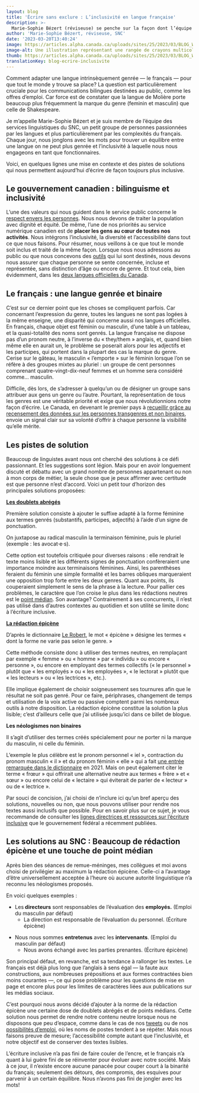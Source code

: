 ```yaml
---
layout: blog
title: 'Écrire sans exclure : L’inclusivité en langue française'
description: >-
  Marie-Sophie Bézert (réviseuse) se penche sur la façon dont l’équipe des services linguistiques du SNC utilise le langage inclusif en anglais et en français.
author: 'Marie-Sophie Bézert, réviseuse, SNC'
date: '2023-03-20T13:40:24'
image: https://articles.alpha.canada.ca/uploads/sites/25/2023/03/BLOG_Writing_002.jpg
image-alt: Une illustration représentant une rangée de crayons multicolores, pour représenter l’écriture inclusive
thumb: https://articles.alpha.canada.ca/uploads/sites/25/2023/03/BLOG_Writing_002.jpg
translationKey: blog-ecrire-inclusivite
---
```


<p>Comment adapter une langue intrinsèquement genrée — le français — pour que tout le monde y trouve sa place? La question est particulièrement cruciale pour les communications bilingues destinées au public, comme les offres d’emploi. Car force est de constater que la langue de Molière porte beaucoup plus fréquemment la marque du genre (feminin et masculin) que celle de Shakespeare.</p>



<p>Je m’appelle Marie-Sophie Bézert et je suis membre de l’équipe des services linguistiques du SNC, un petit groupe de personnes passionnées par les langues et plus particulièrement par les complexités du français. Chaque jour, nous jonglons avec les mots pour trouver un équilibre entre une langue on ne peut plus genrée et l’inclusivité à laquelle nous nous engageons en tant que fonctionnaires.</p>



<p>Voici, en quelques lignes une mise en contexte et des pistes de solutions qui nous permettent aujourd’hui d’écrire de façon toujours plus inclusive.</p>



<h2 class="wp-block-heading has-large-font-size" id="h-le-gouvernement-canadien-bilinguisme-et-inclusivite"><strong>Le gouvernement canadien : bilinguisme et inclusivité</strong></h2>



<p class="has-medium-font-size">L’une des valeurs qui nous guident dans le service public concerne le <a href="https://www.csps-efpc.gc.ca/about_us/cve-fra.aspx#rfp">respect envers les personnes</a>. Nous nous devons de traiter la population avec dignité et équité. De même, l’une de nos priorités au service numérique canadien est de <strong>placer les gens au cœur de toutes nos activités</strong>. Nous intégrons l’inclusivité, la diversité et l’accessibilité dans tout ce que nous faisons. Pour résumer, nous veillons à ce que tout le monde soit inclus et traité de la même façon. Lorsque nous nous adressons au public ou que nous concevons des <a href="https://numerique.canada.ca/">outils</a> qui lui sont destinés, nous devons nous assurer que chaque personne se sente concernée, incluse et représentée, sans distinction d’âge ou encore de genre. Et tout cela, bien évidemment, dans les <a href="https://laws-lois.justice.gc.ca/fra/lois/o-3.01/">deux langues officielles du Canada</a>.</p>



<h2 class="wp-block-heading has-large-font-size"><strong>Le français : une langue genrée et binaire</strong></h2>



<p>C’est sur ce dernier point que les choses se compliquent parfois. Car concernant l’expression du genre, toutes les langues ne sont pas logées à la même enseigne, une disparité qui concerne aussi nos langues officielles. En français, chaque objet est féminin ou masculin, d’une table à un tableau, et la quasi-totalité des noms sont genrés. La langue française ne dispose pas d’un pronom neutre, à l’inverse du « they/them » anglais, et, quand bien même elle en aurait un, le problème se poserait alors pour les adjectifs et les participes, qui portent dans la plupart des cas la marque du genre. Cerise sur le gâteau, le masculin « l’emporte » sur le féminin lorsque l’on se réfère à des groupes mixtes au pluriel : un groupe de cent personnes comprenant quatre-vingt-dix-neuf femmes et un homme sera considéré comme… masculin.</p>



<p>Difficile, dès lors, de s’adresser à quelqu’un ou de désigner un groupe sans attribuer aux gens un genre ou l’autre. Pourtant, la représentation de tous les genres est une véritable priorité et exige que nous révolutionnions notre façon d’écrire. Le Canada, en devenant le premier pays à <a href="https://www150.statcan.gc.ca/n1/daily-quotidien/220427/dq220427b-fra.htm">recueillir grâce au recensement des données sur les personnes transgenres et non binaires</a>, envoie un signal clair sur sa volonté d’offrir à chaque personne la visibilité qu’elle mérite.</p>



<h2 class="wp-block-heading has-large-font-size"><strong>Les pistes de solution</strong></h2>



<p>Beaucoup de linguistes avant nous ont cherché des solutions à ce défi passionnant. Et les suggestions sont légion. Mais pour en avoir longuement discuté et débattu avec un grand nombre de personnes appartenant ou non à mon corps de métier, la seule chose que je peux affirmer avec certitude est que personne n’est d’accord. Voici un petit tour d’horizon des principales solutions proposées:</p>



<p><a href="http://bdl.oqlf.gouv.qc.ca/bdl/gabarit_bdl.asp?Th=2&amp;t1=&amp;id=5343"><strong>Les doublets abrégés</strong></a></p>



<p>Première solution consiste à ajouter le suffixe adapté à la forme féminine aux termes genrés (substantifs, participes, adjectifs) à l’aide d’un signe de ponctuation.</p>



<p>On juxtapose au radical masculin la terminaison féminine, puis le pluriel (exemple : les avocat·e·s).</p>



<p>Cette option est toutefois critiquée pour diverses raisons : elle rendrait le texte moins lisible et les différents signes de ponctuation confèreraient une importance moindre aux terminaisons féminines. Ainsi, les parenthèses feraient du féminin une simple formalité et les barres obliques marqueraient une opposition trop forte entre les deux genres. Quant aux points, ils couperaient simplement le sens de la phrase à la lecture. Pour pallier ces problèmes, le caractère que l’on croise le plus dans les rédactions neutres est le <a href="https://fr.wikipedia.org/wiki/Point_m%C3%A9dian">point médian</a>. Son avantage? Contrairement à ses concurrents, il n’est pas utilisé dans d’autres contextes au quotidien et son utilité se limite donc à l’écriture inclusive.</p>



<p><a href="https://bdl.oqlf.gouv.qc.ca/bdl/gabarit_bdl.asp?id=3912"><strong>La rédaction épicène</strong></a></p>



<p>D’après le dictionnaire <a href="https://dictionnaire.lerobert.com/definition/epicene">Le Robert</a>, le mot « épicène » désigne les termes « dont la forme ne varie pas selon le genre. »</p>



<p>Cette méthode consiste donc à utiliser des termes neutres, en remplaçant par exemple « femme » ou « homme » par « individu » ou encore « personne », ou encore en employant des termes collectifs (« le personnel » plutôt que « les employés » ou « les employées », « le lectorat » plutôt que « les lecteurs » ou « les lectrices », etc.).</p>



<p>Elle implique également de choisir soigneusement ses tournures afin que le résultat ne soit pas genré. Pour ce faire, périphrases, changement de temps et utilisation de la voix active ou passive comptent parmi les nombreux outils à notre disposition. La rédaction épicène constitue la solution la plus lisible; c’est d’ailleurs celle que j’ai utilisée jusqu’ici dans ce billet de blogue.</p>



<p><strong>Les néologismes non binaires</strong></p>



<p>Il s’agit d’utiliser des termes créés spécialement pour ne porter ni la marque du masculin, ni celle du féminin.</p>



<p>L’exemple le plus célèbre est le pronom personnel « iel », contraction du pronom masculin « il » et du pronom féminin « elle » qui a fait <a href="https://ici.radio-canada.ca/jeunesse/maj/1841118/iel-pronom-robert-dictionnaire-non-binaire">une entrée remarquée dans le dictionnaire</a> en 2021. Mais on peut également citer le terme « frœur » qui offrirait une alternative neutre aux termes « frère » et « sœur » ou encore celui de « lectaire » qui éviterait de parler de « lecteur » ou de « lectrice ».</p>



<p>Par souci de concision, j’ai choisi de n’inclure ici qu’un bref aperçu des solutions, nouvelles ou non, que nous pouvons utiliser pour rendre nos textes aussi inclusifs que possible. Pour en savoir plus sur ce sujet, je vous recommande de consulter les <a href="https://www.noslangues-ourlanguages.gc.ca/fr/cles-de-la-redaction/ecriture-inclusive-lignes-directrices-ressources">lignes directrices et ressources sur l’écriture inclusive</a> que le gouvernement fédéral a récemment publiées.</p>



<h2 class="wp-block-heading has-large-font-size"><strong>Les solutions au SNC : Beaucoup de rédaction épicène et une touche de point médian</strong></h2>



<p>Après bien des séances de remue-méninges, mes collègues et moi avons choisi de privilégier au maximum la rédaction épicène. Celle-ci a l’avantage d’être universellement acceptée à l’heure où aucune autorité linguistique n’a reconnu les néologismes proposés. </p>



<p>En voici quelques exemples :</p>



<ul class="wp-block-list">
<li>Les<strong> directeurs</strong> sont responsables de l’évaluation des <strong>employés.</strong> (Emploi du masculin par défaut)
<ul class="wp-block-list">
<li>La direction est responsable de l’évaluation du personnel. (Écriture épicène)</li>
</ul>
</li>
</ul>



<ul class="wp-block-list">
<li>Nous nous sommes <strong>entretenus</strong> avec les <strong>intervenants</strong>. (Emploi du masculin par défaut)
<ul class="wp-block-list">
<li>Nous avons échangé avec les parties prenantes. (Écriture épicène)</li>
</ul>
</li>
</ul>



<p>Son principal défaut, en revanche, est sa tendance à rallonger les textes. Le français est déjà plus long que l’anglais à sens égal — la faute aux constructions, aux nombreuses prépositions et aux formes contractées bien moins courantes —, ce qui pose problème pour les questions de mise en page et encore plus pour les limites de caractères liées aux publications sur les médias sociaux.</p>



<p>C’est pourquoi nous avons décidé d’ajouter à la norme de la rédaction épicène une certaine dose de doublets abrégés et de points médians. Cette solution nous permet de rendre notre contenu neutre lorsque nous ne disposons que peu d’espace, comme dans le cas de nos <a href="https://twitter.com/SNC_GC">tweets</a> ou de nos <a href="https://numerique.canada.ca/emplois/">possibilités d’emploi</a>, où les noms de postes tendent à se répéter. Mais nous faisons preuve de mesure; l’accessibilité compte autant que l’inclusivité, et notre objectif est de conserver des textes lisibles.</p>



<p>L’écriture inclusive n’a pas fini de faire couler de l’encre, et le français n’a quant à lui guère fini de se réinventer pour évoluer avec notre société. Mais à ce jour, il n’existe encore aucune panacée pour couper court à la binarité du français; seulement des détours, des compromis, des esquives pour parvenir à un certain équilibre. Nous n’avons pas fini de jongler avec les mots!</p>

